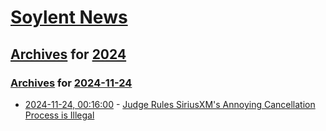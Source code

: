 # [Soylent News](../../../README.md)

## [Archives](../../index.md) for [2024](../index.md)

### [Archives](../../index.md) for [2024-11-24](index.md)

* [2024-11-24, 00:16:00](https://soylentnews.org/article.pl?sid=24/11/23/0119238&from=rss) - [Judge Rules SiriusXM's Annoying Cancellation Process is Illegal](https://soylentnews.org/article.pl?sid=24/11/23/0119238&from=rss)

